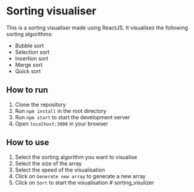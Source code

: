 # Sorting visualiser
This is a sorting visualiser made using ReactJS. It visualises the following sorting algorithms:
- Bubble sort
- Selection sort
- Insertion sort
- Merge sort
- Quick sort

## How to run
1. Clone the repository
2. Run `npm install` in the root directory
3. Run `npm start` to start the development server
4. Open `localhost:3000` in your browser

## How to use
1. Select the sorting algorithm you want to visualise
2. Select the size of the array
3. Select the speed of the visualisation
4. Click on `Generate new array` to generate a new array
5. Click on `Sort` to start the visualisation
#   s o r t i n g _ v i s u l i z e r  
 
